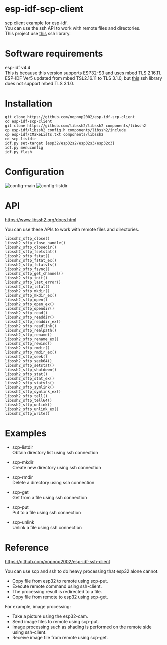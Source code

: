 # esp-idf-scp-client
scp client example for esp-idf.   
You can use the ssh API to work with remote files and directories.   
This project use [this](https://github.com/libssh2/libssh2) ssh library.   

# Software requirements
esp-idf v4.4   
This is because this version supports ESP32-S3 and uses mbed TLS 2.16.11.   
ESP-IDF Ver5 updated from mbed TSL2.16.11 to TLS 3.1.0, but [this](https://github.com/libssh2/libssh2) ssh library does not support mbed TLS 3.1.0.

# Installation

```
git clone https://github.com/nopnop2002/esp-idf-scp-client
cd esp-idf-scp-client
git clone https://github.com/libssh2/libssh2 components/libssh2
cp esp-idf/libssh2_config.h components/libssh2/include
cp esp-idf/CMakeLists.txt components/libssh2
cd scp-listdir
idf.py set-target {esp32/esp32s2/esp32s3/esp32c3}
idf.py menuconfig
idf.py flash
```

# Configuration   

![config-main](https://user-images.githubusercontent.com/6020549/119904361-33782700-bf85-11eb-8a90-c5f05ac83f87.jpg)
![config-listdir](https://user-images.githubusercontent.com/6020549/166656776-74668eae-a92d-4acd-8d4f-ca2eca964579.jpg)

# API   
https://www.libssh2.org/docs.html

You can use these APIs to work with remote files and directories.   
```
libssh2_sftp_close()
libssh2_sftp_close_handle()
libssh2_sftp_closedir()
libssh2_sftp_fsetstat()
libssh2_sftp_fstat()
libssh2_sftp_fstat_ex()
libssh2_sftp_fstatvfs()
libssh2_sftp_fsync()
libssh2_sftp_get_channel()
libssh2_sftp_init()
libssh2_sftp_last_error()
libssh2_sftp_lstat()
libssh2_sftp_mkdir()
libssh2_sftp_mkdir_ex()
libssh2_sftp_open()
libssh2_sftp_open_ex()
libssh2_sftp_opendir()
libssh2_sftp_read()
libssh2_sftp_readdir()
libssh2_sftp_readdir_ex()
libssh2_sftp_readlink()
libssh2_sftp_realpath()
libssh2_sftp_rename()
libssh2_sftp_rename_ex()
libssh2_sftp_rewind()
libssh2_sftp_rmdir()
libssh2_sftp_rmdir_ex()
libssh2_sftp_seek()
libssh2_sftp_seek64()
libssh2_sftp_setstat()
libssh2_sftp_shutdown()
libssh2_sftp_stat()
libssh2_sftp_stat_ex()
libssh2_sftp_statvfs()
libssh2_sftp_symlink()
libssh2_sftp_symlink_ex()
libssh2_sftp_tell()
libssh2_sftp_tell64()
libssh2_sftp_unlink()
libssh2_sftp_unlink_ex()
libssh2_sftp_write()
```

# Examples   
- scp-listdir   
Obtain directory list using ssh connection

- scp-mkdir   
Create new directory using ssh connection

- scp-rmdir   
Delete a directory using ssh connection

- scp-get   
Get from a file using ssh connection

- scp-put   
Put to a file using ssh connection

- scp-unlink   
Unlink a file using ssh connection

# Reference
https://github.com/nopnop2002/esp-idf-ssh-client

You can use scp and ssh to do heavy processing that esp32 alone cannot.  
- Copy file from esp32 to remote using scp-put.   
- Execute remote command using ssh-client.   
- The processing result is redirected to a file.   
- Copy file from remote to esp32 using scp-get.   

For example, image processing:   
- Take a picture using the esp32-cam.   
- Send image files to remote using scp-put.   
- Image processing such as shading is performed on the remote side using ssh-client.   
- Receive image file from remote using scp-get.   
